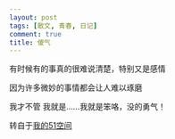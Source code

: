 ```yaml
---
layout: post
tags: [散文, 青春, 日记]
comment: true
title: 傻气
---
```


有时候有的事真的很难说清楚，特别又是感情

因为许多微妙的事情都会让人难以琢磨

我才不管 我就是……我就是笨咯，没的勇气！


转自于[我的51空间](http://home.51.com/cailiwei712/diary/item/10034312.html)
